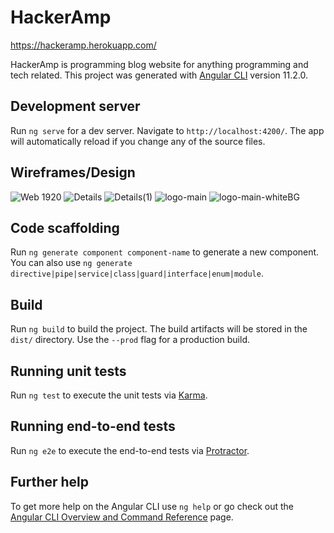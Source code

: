 # HackerAmp

https://hackeramp.herokuapp.com/

HackerAmp is programming blog website for anything programming and tech related.
This project was generated with [Angular CLI](https://github.com/angular/angular-cli) version 11.2.0.

## Development server

Run `ng serve` for a dev server. Navigate to `http://localhost:4200/`. The app will automatically reload if you change any of the source files.

## Wireframes/Design
![Web 1920](https://user-images.githubusercontent.com/63741334/110253148-c8571f80-7f56-11eb-9808-bf0ac9b3feff.png)
![Details](https://user-images.githubusercontent.com/63741334/110253154-ce4d0080-7f56-11eb-8ffd-9c5dcd966f65.png)
![Details(1)](https://user-images.githubusercontent.com/63741334/110253162-d5740e80-7f56-11eb-818f-590f2d8f2adc.png)
![logo-main](https://user-images.githubusercontent.com/63741334/110253210-12400580-7f57-11eb-9af7-ea18a1c39b0a.png)
![logo-main-whiteBG](https://user-images.githubusercontent.com/63741334/110253226-21bf4e80-7f57-11eb-827a-b85b48e06e58.png)

## Code scaffolding

Run `ng generate component component-name` to generate a new component. You can also use `ng generate directive|pipe|service|class|guard|interface|enum|module`.

## Build

Run `ng build` to build the project. The build artifacts will be stored in the `dist/` directory. Use the `--prod` flag for a production build.

## Running unit tests

Run `ng test` to execute the unit tests via [Karma](https://karma-runner.github.io).

## Running end-to-end tests

Run `ng e2e` to execute the end-to-end tests via [Protractor](http://www.protractortest.org/).

## Further help

To get more help on the Angular CLI use `ng help` or go check out the [Angular CLI Overview and Command Reference](https://angular.io/cli) page.
